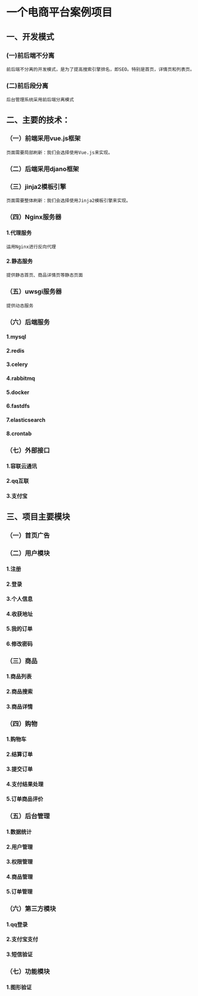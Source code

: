 # 一个电商平台案例项目
## 一、开发模式
### (一)前后端不分离
    前后端不分离的开发模式，是为了提高搜索引擎排名，即SEO。特别是首页，详情页和列表页。
### (二)前后段分离
    后台管理系统采用前后端分离模式
## 二、主要的技术：
### （一）前端采用vue.js框架
    页面需要局部刷新：我们会选择使用Vue.js来实现。
### （二）后端采用djano框架
### （三）jinja2模板引擎
    页面需要整体刷新：我们会选择使用Jinja2模板引擎来实现。
### （四）Nginx服务器
#### 1.代理服务
    运用Nginx进行反向代理
#### 2.静态服务
    提供静态首页、商品详情页等静态页面
### （五）uwsgi服务器
    提供动态服务
### （六）后端服务
#### 1.mysql
#### 2.redis
#### 3.celery
#### 4.rabbitmq
#### 5.docker
#### 6.fastdfs
#### 7.elasticsearch
#### 8.crontab
### （七）外部接口
#### 1.容联云通讯
#### 2.qq互联
#### 3.支付宝
## 三、项目主要模块
### （一）首页广告
### （二）用户模块
#### 1.注册
#### 2.登录
#### 3.个人信息
#### 4.收获地址
#### 5.我的订单
#### 6.修改密码
### （三）商品
#### 1.商品列表
#### 2.商品搜索
#### 3.商品详情
### （四）购物
#### 1.购物车
#### 2.结算订单
#### 3.提交订单
#### 4.支付结果处理
#### 5.订单商品评价
### （五）后台管理
#### 1.数据统计
#### 2.用户管理
#### 3.权限管理
#### 4.商品管理
#### 5.订单管理
### （六）第三方模块
#### 1.qq登录
#### 2.支付宝支付
#### 3.短信验证
### （七）功能模块
#### 1.图形验证
